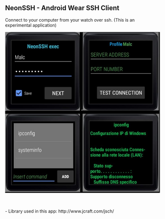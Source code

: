 ## NeonSSH - Android Wear SSH Client
Connect to your computer from your watch over ssh.
(This is an experimental application)
<p align="center">
  <img src="https://github.com/SuperMalc/AndroidWear_SSH-Client/blob/master/picture.jpg" width="650" title="InstaBackupBot">
</p>
<br />
<br />
- Library used in this app: http://www.jcraft.com/jsch/
